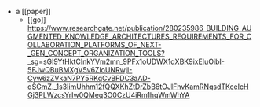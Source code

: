 - a [[paper]]
  - [[go]] https://www.researchgate.net/publication/280235986_BUILDING_AUGMENTED_KNOWLEDGE_ARCHITECTURES_REQUIREMENTS_FOR_COLLABORATION_PLATFORMS_OF_NEXT-_GEN_CONCEPT_ORGANIZATION_TOOLS?_sg=sGl9YtHktCInkYVm2mn_9PFx1oUDWX1qXBK9ixEIuOibI-5FJwQBuBMXgV5v6ZloUNRwjI-Cyw6zZVkaN7PY5RKqCvBFDC3aAD-qSGmZ._1s3IimUhhm12fQQXKhZtDrZbB6tOJIFhvKamRNqsdTKceIcHGj3PLWzcsYrIw0QMeq3O0CzU4iRm1hqWmWhYA